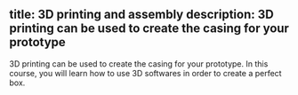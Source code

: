 title: 3D printing and assembly
description: 3D printing can be used to create the casing for your prototype
---


3D printing can be used to create the casing for your prototype. In this course, you will learn how to use 3D softwares in order to create a perfect box.


